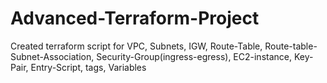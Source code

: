 # Advanced-Terraform-Project
Created terraform script for VPC, Subnets, IGW, Route-Table, Route-table-Subnet-Association, Security-Group(ingress-egress), EC2-instance, Key-Pair, Entry-Script, tags, Variables
